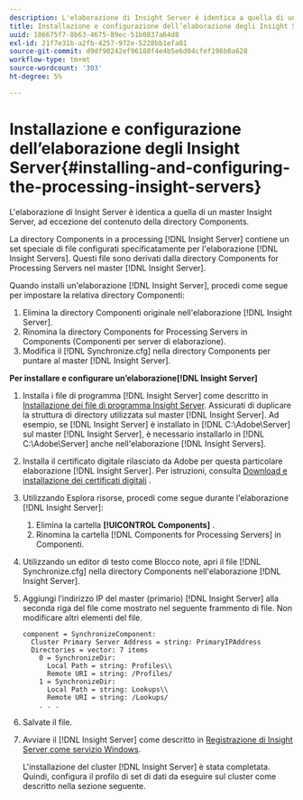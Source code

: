 ```yaml
---
description: L'elaborazione di Insight Server è identica a quella di un master Insight Server, ad eccezione del contenuto della directory Components.
title: Installazione e configurazione dell’elaborazione degli Insight Server
uuid: 186675f7-8b63-4675-89ec-51b0837a64d8
exl-id: 21f7e31b-a2fb-4257-972e-5228bb1efa01
source-git-commit: d9df90242ef96188f4e4b5e6d04cfef196b0a628
workflow-type: tm+mt
source-wordcount: '303'
ht-degree: 5%

---
```


# Installazione e configurazione dell’elaborazione degli Insight Server{#installing-and-configuring-the-processing-insight-servers}

L&#39;elaborazione di Insight Server è identica a quella di un master Insight Server, ad eccezione del contenuto della directory Components.

La directory Components in a processing [!DNL Insight Server] contiene un set speciale di file configurati specificatamente per l&#39;elaborazione [!DNL Insight Servers]. Questi file sono derivati dalla directory Components for Processing Servers nel master [!DNL Insight Server].

Quando installi un&#39;elaborazione [!DNL Insight Server], procedi come segue per impostare la relativa directory Componenti:

1. Elimina la directory Componenti originale nell&#39;elaborazione [!DNL Insight Server].
1. Rinomina la directory Components for Processing Servers in Components (Componenti per server di elaborazione).
1. Modifica il [!DNL Synchronize.cfg] nella directory Components per puntare al master [!DNL Insight Server].

**Per installare e configurare un’elaborazione[!DNL Insight Server]**

1. Installa i file di programma [!DNL Insight Server] come descritto in [Installazione dei file di programma Insight Server](../../../../../../home/c-inst-svr/c-install-ins-svr/t-install-proc-inst-svr-dpu/t-install-prgm-files.md#task-1e6251fd39714186baa40d38f23d0088). Assicurati di duplicare la struttura di directory utilizzata sul master [!DNL Insight Server]. Ad esempio, se [!DNL Insight Server] è installato in [!DNL C:\Adobe\Server] sul master [!DNL Insight Server], è necessario installarlo in [!DNL C:\Adobe\Server] anche nell&#39;elaborazione [!DNL Insight Servers].
1. Installa il certificato digitale rilasciato da Adobe per questa particolare elaborazione [!DNL Insight Server]. Per istruzioni, consulta [Download e installazione dei certificati digitali](../../../../../../home/c-inst-svr/c-install-ins-svr/t-install-proc-inst-svr-dpu/c-dnld-dgtl-cert/c-dnld-dgtl-cert.md#concept-4f79c240492f4e52b6375b4b3bbefa17) .
1. Utilizzando Esplora risorse, procedi come segue durante l&#39;elaborazione [!DNL Insight Server]:

   1. Elimina la cartella **[!UICONTROL Components]** .
   1. Rinomina la cartella [!DNL Components for Processing Servers] in Componenti.

1. Utilizzando un editor di testo come Blocco note, apri il file [!DNL Synchronize.cfg] nella directory Components nell&#39;elaborazione [!DNL Insight Server].
1. Aggiungi l’indirizzo IP del master (primario) [!DNL Insight Server] alla seconda riga del file come mostrato nel seguente frammento di file. Non modificare altri elementi del file.

   ```
   component = SynchronizeComponent:
     Cluster Primary Server Address = string: PrimaryIPAddress
     Directories = vector: 7 items
       0 = SynchronizeDir:
         Local Path = string: Profiles\\
         Remote URI = string: /Profiles/
       1 = SynchronizeDir:
         Local Path = string: Lookups\\
         Remote URI = string: /Lookups/
       . . .
   ```

1. Salvate il file.
1. Avviare il [!DNL Insight Server] come descritto in [Registrazione di Insight Server come servizio Windows](../../../../../../home/c-inst-svr/c-install-ins-svr/t-install-proc-inst-svr-dpu/c-reg-wdws-svc.md#concept-f2c7aa891d544a2595aa01d0d796a540).

   L&#39;installazione del cluster [!DNL Insight Server] è stata completata. Quindi, configura il profilo di set di dati da eseguire sul cluster come descritto nella sezione seguente.
